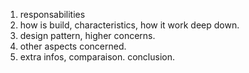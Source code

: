 1. responsabilities
2. how is build, characteristics, how it work deep down.
3. design pattern, higher concerns.
3. other aspects concerned. 
4. extra infos, comparaison. conclusion.
